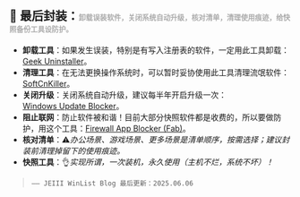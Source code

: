## 🔧 最后封装：<span style="color: #aaaaaa; font-size: 0.6em;">卸载误装软件，关闭系统自动升级，核对清单，清理使用痕迹，给快照备份工具设防护。</span>

- **卸载工具**：如果发生误装，特别是有写入注册表的软件，一定用此工具卸载：<a href="https://geekuninstaller.com" target="_blank" rel="noopener noreferrer">Geek Uninstaller</a>。
- **清理工具**：在无法更换操作系统时，可以暂时妥协使用此工具清理流氓软件：<a href="../../Download/SoftCnKiller.html" target="_blank" rel="noopener noreferrer">SoftCnKiller</a>。
- **关闭升级**：关闭系统自动升级，建议每半年开启升级一次：<a href="../../Download/Windows Update Blocker.html" target="_blank" rel="noopener noreferrer">Windows Update Blocker</a>。
- **阻止联网**：防止软件被和谐！目前大部分快照软件都是收费的，所以要做防护，用这个工具：<a href="../../Download/Firewall App Blocker (Fab).html" target="_blank" rel="noopener noreferrer">Firewall App Blocker (Fab)</a>。
- **核对清单**：⚠️*办公场景、游戏场景、更多场景是清单顺序，按需选择；建议封装前清理掉留下的使用痕迹。*
- **快照工具**：👌*实现所谓，一次装机，永久使用（主机不烂，系统不坏）！*

> `—— JEIII WinList Blog 最后更新：2025.06.06`
